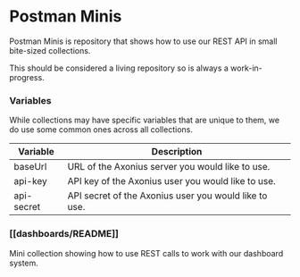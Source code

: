 # Postman Minis
Postman Minis is repository that shows how to use our REST API in small bite-sized collections.

This should be considered a living repository so is always a work-in-progress.

### Variables

While collections may have specific variables that are unique to them, we do use some common ones across all collections.

| Variable   | Description                                           |
| ---------- | ----------------------------------------------------- |
| baseUrl    | URL of the Axonius server you would like to use.      |
| api-key    | API key of the Axonius user you would like to use.    |
| api-secret | API secret of the Axonius user you would like to use. |

### [[dashboards/README]]
Mini collection showing how to use REST calls to work with our dashboard system.

